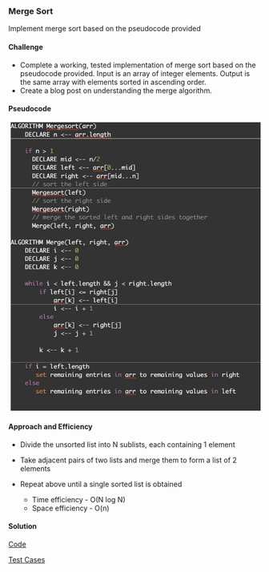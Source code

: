 ### Merge Sort
Implement merge sort based on the pseudocode provided

#### Challenge
- Complete a working, tested implementation of merge sort based on the pseudocode provided. Input is an array of integer elements. Output is the same array with elements sorted in ascending order.
- Create a blog post on understanding the merge algorithm.

#### Pseudocode
![Pseudocode](https://github.com/gpadmapriya/data-structures-and-algorithms/blob/master/assets/merge_sort_pseudocode.png)

#### Approach and Efficiency
- Divide the unsorted list into N sublists, each containing 1 element
- Take adjacent pairs of two lists and merge them to form a list of 2 elements 
- Repeat above until a single sorted list is obtained

  - Time efficiency - O(N log N)
  - Space efficiency - O(n)

#### Solution
[Code](https://github.com/gpadmapriya/data-structures-and-algorithms/tree/master/Data_Structures/src/main/java/algorithms/MergeSort.java)

[Test Cases](https://github.com/gpadmapriya/data-structures-and-algorithms/tree/master/Data_Structures/src/test/java/algorithms/MergeSortTest.java)